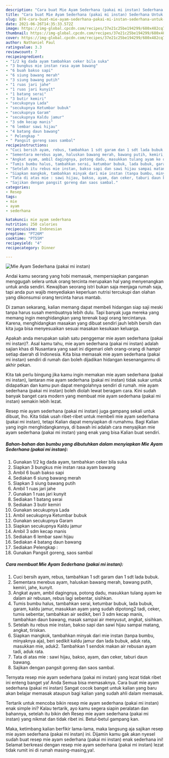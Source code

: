 ```yaml
---
description: "Cara buat Mie Ayam Sederhana (pakai mi instan) Sederhana Untuk Jualan"
title: "Cara buat Mie Ayam Sederhana (pakai mi instan) Sederhana Untuk Jualan"
slug: 874-cara-buat-mie-ayam-sederhana-pakai-mi-instan-sederhana-untuk-jualan
date: 2021-06-26T14:35:33.572Z
image: https://img-global.cpcdn.com/recipes/37e21c25be194299/680x482cq70/mie-ayam-sederhana-pakai-mi-instan-foto-resep-utama.jpg
thumbnail: https://img-global.cpcdn.com/recipes/37e21c25be194299/680x482cq70/mie-ayam-sederhana-pakai-mi-instan-foto-resep-utama.jpg
cover: https://img-global.cpcdn.com/recipes/37e21c25be194299/680x482cq70/mie-ayam-sederhana-pakai-mi-instan-foto-resep-utama.jpg
author: Nathaniel Paul
ratingvalue: 3.3
reviewcount: 7
recipeingredient:
- "1/2 kg dada ayam tambahkan ceker bila suka"
- "3 bungkus mie instan rasa ayam bawang"
- "6 buah bakso sapi"
- "6 siung bawang merah"
- "3 siung bawang putih"
- "1 ruas jari jahe"
- "1 ruas jari kunyit"
- "1 batang serai"
- "3 butir kemiri"
- "secukupnya Lada"
- "secukupnya Ketumbar bubuk"
- "secukupnya Garam"
- "secukupnya Kaldu jamur"
- "3 sdm kecap manis"
- "6 lembar sawi hijau"
- "4 batang daun bawang"
- " Pelengkap "
- " Pangsit goreng saos sambal"
recipeinstructions:
- "Cuci bersih ayam, rebus, tambahkan 1 sdt garam dan 1 sdt lada bubuk."
- "Sementara merebus ayam, haluskan bawang merah, bawang putih, kemiri, jahe, kunyit."
- "Angkat ayam, ambil dagingnya, potong dadu, masukkan tulang ayam ke dalam air rebusan, rebus lagi sebentar, sisihkan."
- "Tumis bumbu halus, tambahkan serai, ketumbar bubuk, lada bubuk, garam, kaldu jamur, masukkan ayam yang sudah dipotong2 tadi, ceker, tumis sebentar, tambahkan air sedikit, beri 3 sdm kecap manis, tambahkan daun bawang, masak sampai air menyusut, angkat, sisihkan."
- "Setelah itu rebus mie instan, bakso sapi dan sawi hijau sampai matang, angkat, tiriskan."
- "Siapkan mangkok, tambahkan minyak dari mie instan (tanpa bumbu, minyaknya aja), beri sedikit kaldu jamur dan lada bubuk, aduk rata, masukkan mie, aduk2. Tambahkan 1 sendok makan air rebusan ayam tadi, aduk rata."
- "Tata di atas mie : sawi hijau, bakso, ayam, dan ceker, taburi daun bawang."
- "Sajikan dengan pangsit goreng dan saos sambal."
categories:
- Resep
tags:
- mie
- ayam
- sederhana

katakunci: mie ayam sederhana 
nutrition: 250 calories
recipecuisine: Indonesian
preptime: "PT26M"
cooktime: "PT55M"
recipeyield: "4"
recipecategory: Dinner

---
```



![Mie Ayam Sederhana (pakai mi instan)](https://img-global.cpcdn.com/recipes/37e21c25be194299/680x482cq70/mie-ayam-sederhana-pakai-mi-instan-foto-resep-utama.jpg)

Andai kamu seorang yang hobi memasak, mempersiapkan panganan menggugah selera untuk orang tercinta merupakan hal yang menyenangkan untuk anda sendiri. Kewajiban seorang istri bukan saja menjaga rumah saja, tapi anda pun wajib menyediakan keperluan nutrisi tercukupi dan olahan yang dikonsumsi orang tercinta harus mantab.

Di zaman  sekarang, kalian memang dapat membeli hidangan siap saji meski tanpa harus susah membuatnya lebih dulu. Tapi banyak juga mereka yang memang ingin menghidangkan yang terenak bagi orang tercintanya. Karena, menghidangkan masakan yang dibuat sendiri jauh lebih bersih dan kita juga bisa menyesuaikan sesuai masakan kesukaan keluarga. 



Apakah anda merupakan salah satu penggemar mie ayam sederhana (pakai mi instan)?. Asal kamu tahu, mie ayam sederhana (pakai mi instan) adalah sajian khas di Nusantara yang saat ini digemari oleh orang-orang di hampir setiap daerah di Indonesia. Kita bisa memasak mie ayam sederhana (pakai mi instan) sendiri di rumah dan boleh dijadikan hidangan kesenanganmu di akhir pekan.

Kita tak perlu bingung jika kamu ingin memakan mie ayam sederhana (pakai mi instan), lantaran mie ayam sederhana (pakai mi instan) tidak sukar untuk didapatkan dan kamu pun dapat mengolahnya sendiri di rumah. mie ayam sederhana (pakai mi instan) boleh diolah lewat beragam cara. Kini sudah banyak banget cara modern yang membuat mie ayam sederhana (pakai mi instan) semakin lebih lezat.

Resep mie ayam sederhana (pakai mi instan) juga gampang sekali untuk dibuat, lho. Kita tidak usah ribet-ribet untuk membeli mie ayam sederhana (pakai mi instan), tetapi Kalian dapat menyiapkan di rumahmu. Bagi Kalian yang ingin menghidangkannya, di bawah ini adalah cara menyajikan mie ayam sederhana (pakai mi instan) yang enak yang bisa Kalian buat sendiri.

<!--inarticleads1-->

##### Bahan-bahan dan bumbu yang dibutuhkan dalam menyiapkan Mie Ayam Sederhana (pakai mi instan):

1. Gunakan 1/2 kg dada ayam, tambahkan ceker bila suka
1. Siapkan 3 bungkus mie instan rasa ayam bawang
1. Ambil 6 buah bakso sapi
1. Sediakan 6 siung bawang merah
1. Siapkan 3 siung bawang putih
1. Ambil 1 ruas jari jahe
1. Gunakan 1 ruas jari kunyit
1. Sediakan 1 batang serai
1. Sediakan 3 butir kemiri
1. Gunakan secukupnya Lada
1. Ambil secukupnya Ketumbar bubuk
1. Gunakan secukupnya Garam
1. Siapkan secukupnya Kaldu jamur
1. Ambil 3 sdm kecap manis
1. Sediakan 6 lembar sawi hijau
1. Sediakan 4 batang daun bawang
1. Sediakan  Pelengkap :
1. Gunakan  Pangsit goreng, saos sambal




<!--inarticleads2-->

##### Cara membuat Mie Ayam Sederhana (pakai mi instan):

1. Cuci bersih ayam, rebus, tambahkan 1 sdt garam dan 1 sdt lada bubuk.
1. Sementara merebus ayam, haluskan bawang merah, bawang putih, kemiri, jahe, kunyit.
1. Angkat ayam, ambil dagingnya, potong dadu, masukkan tulang ayam ke dalam air rebusan, rebus lagi sebentar, sisihkan.
1. Tumis bumbu halus, tambahkan serai, ketumbar bubuk, lada bubuk, garam, kaldu jamur, masukkan ayam yang sudah dipotong2 tadi, ceker, tumis sebentar, tambahkan air sedikit, beri 3 sdm kecap manis, tambahkan daun bawang, masak sampai air menyusut, angkat, sisihkan.
1. Setelah itu rebus mie instan, bakso sapi dan sawi hijau sampai matang, angkat, tiriskan.
1. Siapkan mangkok, tambahkan minyak dari mie instan (tanpa bumbu, minyaknya aja), beri sedikit kaldu jamur dan lada bubuk, aduk rata, masukkan mie, aduk2. Tambahkan 1 sendok makan air rebusan ayam tadi, aduk rata.
1. Tata di atas mie : sawi hijau, bakso, ayam, dan ceker, taburi daun bawang.
1. Sajikan dengan pangsit goreng dan saos sambal.




Ternyata resep mie ayam sederhana (pakai mi instan) yang lezat tidak ribet ini enteng banget ya! Anda Semua bisa memasaknya. Cara buat mie ayam sederhana (pakai mi instan) Sangat cocok banget untuk kalian yang baru akan belajar memasak ataupun bagi kalian yang sudah ahli dalam memasak.

Tertarik untuk mencoba bikin resep mie ayam sederhana (pakai mi instan) enak simple ini? Kalau tertarik, ayo kamu segera siapin peralatan dan bahannya, setelah itu bikin deh Resep mie ayam sederhana (pakai mi instan) yang nikmat dan tidak ribet ini. Betul-betul gampang kan. 

Maka, ketimbang kalian berfikir lama-lama, maka langsung aja sajikan resep mie ayam sederhana (pakai mi instan) ini. Dijamin kamu gak akan nyesel sudah buat resep mie ayam sederhana (pakai mi instan) enak sederhana ini! Selamat berkreasi dengan resep mie ayam sederhana (pakai mi instan) lezat tidak rumit ini di rumah masing-masing,ya!.

